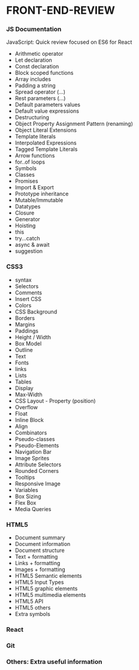 # FRONT-END-REVIEW

### JS Documentation
JavaScript: Quick review focused on ES6 for React

* Arithmetic operator
* Let declaration
* Const declaration
* Block scoped functions
* Array includes
* Padding a string
* Spread operator (...)
* Rest parameters (...)
* Default parameters values
* Default value expressions
* Destructuring
* Object Property Assignment Pattern (renaming)
* Object Literal Extensions
* Template literals
* Interpolated Expressions
* Tagged Template Literals
* Arrow functions
* for..of loops
* Symbols
* Classes
* Promises
* Import & Export
* Prototype inheritance
* Mutable/Immutable
* Datatypes
* Closure
* Generator
* Hoisting
* this
* try...catch
* async & await
* suggestion

### CSS3

* syntax
* Selectors
* Comments
* Insert CSS
* Colors
* CSS Background
* Borders
* Margins
* Paddings
* Height / Width
* Box Model
* Outline
* Text
* Fonts
* links
* Lists
* Tables
* Display
* Max-Width
* CSS Layout - Property (position)
* Overflow
* Float
* Inline Block
* Align
* Combinators
* Pseudo-classes
* Pseudo-Elements
* Navigation Bar
* Image Sprites
* Attribute Selectors
* Rounded Corners
* Tooltips
* Responsive Image
* Variables
* Box Sizing
* Flex Box
* Media Queries

### HTML5

* Document summary
* Document information
* Document structure
* Text + formatting
* Links + formatting
* Images + formatting
* HTML5 Semantic elements
* HTML5 Input Types
* HTML5 graphic elements
* HTML5 multimedia elements
* HTML5 API
* HTML5 others
* Extra symbols

### React

### Git

### Others: Extra useful information
